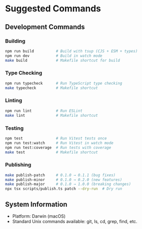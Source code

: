 # Suggested Commands

## Development Commands

### Building
```bash
npm run build          # Build with tsup (CJS + ESM + types)
npm run dev            # Build in watch mode
make build             # Makefile shortcut for build
```

### Type Checking
```bash
npm run typecheck      # Run TypeScript type checking
make typecheck         # Makefile shortcut
```

### Linting
```bash
npm run lint           # Run ESLint
make lint              # Makefile shortcut
```

### Testing
```bash
npm test               # Run Vitest tests once
npm run test:watch     # Run Vitest in watch mode
npm run test:coverage  # Run tests with coverage
make test              # Makefile shortcut
```

### Publishing
```bash
make publish-patch     # 0.1.0 → 0.1.1 (bug fixes)
make publish-minor     # 0.1.0 → 0.2.0 (new features)
make publish-major     # 0.1.0 → 1.0.0 (breaking changes)
npx tsx scripts/publish.ts patch --dry-run  # Dry run
```

## System Information
- Platform: Darwin (macOS)
- Standard Unix commands available: git, ls, cd, grep, find, etc.
